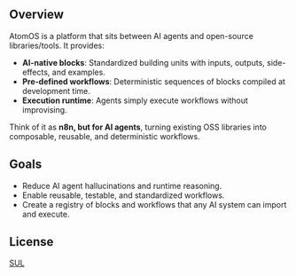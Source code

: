 ## Overview

AtomOS is a platform that sits between AI agents and open-source libraries/tools. It provides:

- **AI-native blocks**: Standardized building units with inputs, outputs, side-effects, and examples.
- **Pre-defined workflows**: Deterministic sequences of blocks compiled at development time.
- **Execution runtime**: Agents simply execute workflows without improvising.

Think of it as **n8n, but for AI agents**, turning existing OSS libraries into composable, reusable, and deterministic workflows.

## Goals

- Reduce AI agent hallucinations and runtime reasoning.
- Enable reusable, testable, and standardized workflows.
- Create a registry of blocks and workflows that any AI system can import and execute.

## License

[SUL](LICENSE)
